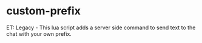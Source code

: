 # custom-prefix
ET: Legacy - This lua script adds a server side command to send text to the chat with your own prefix.

